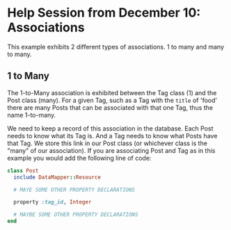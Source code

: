 # Help Session from December 10: Associations

This example exhibits 2 different types of associations. 1 to many and many to many.

## 1 to Many

The 1-to-Many association is exhibited between the Tag class (1) and the Post class (many). For a given Tag, such as a Tag with the `title` of 'food' there are many Posts that can be associated with that one Tag, thus the name 1-to-many.

We need to keep a record of this association in the database. Each Post needs to know what its Tag is. And a Tag needs to know what Posts have that Tag. We store this link in our Post class (or whichever class is the "many" of our association). If you are associating Post and Tag as in this example you would add the following line of code:

````ruby
class Post
  include DataMapper::Resource

  # MAYE SOME OTHER PROPERTY DECLARATIONS

  property :tag_id, Integer

  # MAYBE SOME OTHER PROPERTY DECLARATIONS
end
````